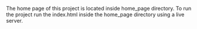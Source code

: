 The home page of this project is located inside home_page directory.
To run the project run the index.html inside the home_page directory using a live server.   